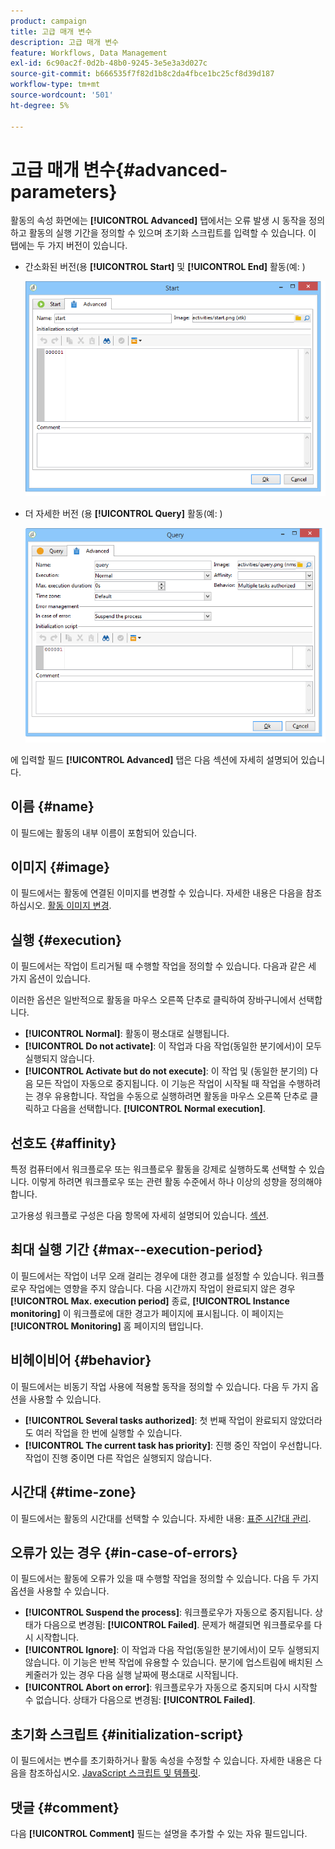 ```yaml
---
product: campaign
title: 고급 매개 변수
description: 고급 매개 변수
feature: Workflows, Data Management
exl-id: 6c90ac2f-0d2b-48b0-9245-3e5e3a3d027c
source-git-commit: b666535f7f82d1b8c2da4fbce1bc25cf8d39d187
workflow-type: tm+mt
source-wordcount: '501'
ht-degree: 5%

---
```


# 고급 매개 변수{#advanced-parameters}



활동의 속성 화면에는 **[!UICONTROL Advanced]** 탭에서는 오류 발생 시 동작을 정의하고 활동의 실행 기간을 정의할 수 있으며 초기화 스크립트를 입력할 수 있습니다. 이 탭에는 두 가지 버전이 있습니다.

* 간소화된 버전(용 **[!UICONTROL Start]** 및 **[!UICONTROL End]** 활동(예: )

  ![](assets/wf-advanced-basic.png)

* 더 자세한 버전 (용 **[!UICONTROL Query]** 활동(예: )

  ![](assets/wf-advanced-full.png)

에 입력할 필드 **[!UICONTROL Advanced]** 탭은 다음 섹션에 자세히 설명되어 있습니다.

## 이름 {#name}

이 필드에는 활동의 내부 이름이 포함되어 있습니다.

## 이미지 {#image}

이 필드에서는 활동에 연결된 이미지를 변경할 수 있습니다. 자세한 내용은 다음을 참조하십시오. [활동 이미지 변경](managing-activity-images.md).

## 실행 {#execution}

이 필드에서는 작업이 트리거될 때 수행할 작업을 정의할 수 있습니다. 다음과 같은 세 가지 옵션이 있습니다.

이러한 옵션은 일반적으로 활동을 마우스 오른쪽 단추로 클릭하여 장바구니에서 선택합니다.

* **[!UICONTROL Normal]**: 활동이 평소대로 실행됩니다.
* **[!UICONTROL Do not activate]**: 이 작업과 다음 작업(동일한 분기에서)이 모두 실행되지 않습니다.
* **[!UICONTROL Activate but do not execute]**: 이 작업 및 (동일한 분기의) 다음 모든 작업이 자동으로 중지됩니다. 이 기능은 작업이 시작될 때 작업을 수행하려는 경우 유용합니다. 작업을 수동으로 실행하려면 활동을 마우스 오른쪽 단추로 클릭하고 다음을 선택합니다. **[!UICONTROL Normal execution]**.

## 선호도 {#affinity}

특정 컴퓨터에서 워크플로우 또는 워크플로우 활동을 강제로 실행하도록 선택할 수 있습니다. 이렇게 하려면 워크플로우 또는 관련 활동 수준에서 하나 이상의 성향을 정의해야 합니다.

고가용성 워크플로 구성은 다음 항목에 자세히 설명되어 있습니다. [섹션](../../installation/using/configuring-campaign-server.md#high-availability-workflows-and-affinities).


## 최대 실행 기간 {#max--execution-period}

이 필드에서는 작업이 너무 오래 걸리는 경우에 대한 경고를 설정할 수 있습니다. 워크플로우 작업에는 영향을 주지 않습니다. 다음 시간까지 작업이 완료되지 않은 경우 **[!UICONTROL Max. execution period]** 종료, **[!UICONTROL Instance monitoring]** 이 워크플로에 대한 경고가 페이지에 표시됩니다. 이 페이지는 **[!UICONTROL Monitoring]** 홈 페이지의 탭입니다.

## 비헤이비어 {#behavior}

이 필드에서는 비동기 작업 사용에 적용할 동작을 정의할 수 있습니다. 다음 두 가지 옵션을 사용할 수 있습니다.

* **[!UICONTROL Several tasks authorized]**: 첫 번째 작업이 완료되지 않았더라도 여러 작업을 한 번에 실행할 수 있습니다.
* **[!UICONTROL The current task has priority]**: 진행 중인 작업이 우선합니다. 작업이 진행 중이면 다른 작업은 실행되지 않습니다.

## 시간대 {#time-zone}

이 필드에서는 활동의 시간대를 선택할 수 있습니다. 자세한 내용: [표준 시간대 관리](managing-time-zones.md).

## 오류가 있는 경우 {#in-case-of-errors}

이 필드에서는 활동에 오류가 있을 때 수행할 작업을 정의할 수 있습니다. 다음 두 가지 옵션을 사용할 수 있습니다.

* **[!UICONTROL Suspend the process]**: 워크플로우가 자동으로 중지됩니다. 상태가 다음으로 변경됨: **[!UICONTROL Failed]**. 문제가 해결되면 워크플로우를 다시 시작합니다.
* **[!UICONTROL Ignore]**: 이 작업과 다음 작업(동일한 분기에서)이 모두 실행되지 않습니다. 이 기능은 반복 작업에 유용할 수 있습니다. 분기에 업스트림에 배치된 스케줄러가 있는 경우 다음 실행 날짜에 평소대로 시작됩니다.
* **[!UICONTROL Abort on error]**: 워크플로우가 자동으로 중지되며 다시 시작할 수 없습니다. 상태가 다음으로 변경됨: **[!UICONTROL Failed]**.

## 초기화 스크립트 {#initialization-script}

이 필드에서는 변수를 초기화하거나 활동 속성을 수정할 수 있습니다. 자세한 내용은 다음을 참조하십시오. [JavaScript 스크립트 및 템플릿](javascript-scripts-and-templates.md).

## 댓글 {#comment}

다음 **[!UICONTROL Comment]** 필드는 설명을 추가할 수 있는 자유 필드입니다.
